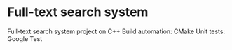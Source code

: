 # Full-text search system
Full-text search system project on C++
Build automation: CMake
Unit tests: Google Test